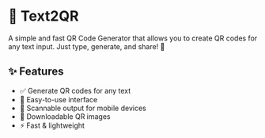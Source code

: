 # 🔳 Text2QR

A simple and fast QR Code Generator that allows you to create QR codes for any text input. Just type, generate, and share! 🚀

## ✨ Features

- ✅ Generate QR codes for any text
- 🎯 Easy-to-use interface
- 📱 Scannable output for mobile devices
- 💾 Downloadable QR images
- ⚡ Fast & lightweight
